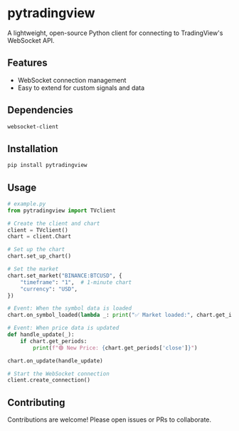 # pytradingview

A lightweight, open-source Python client for connecting to TradingView's WebSocket API.

## Features

- WebSocket connection management
- Easy to extend for custom signals and data

## Dependencies
```bash
websocket-client
```

## Installation

```bash
pip install pytradingview
```

## Usage
```python
# example.py
from pytradingview import TVclient

# Create the client and chart
client = TVclient()
chart = client.Chart

# Set up the chart
chart.set_up_chart()

# Set the market
chart.set_market("BINANCE:BTCUSD", {
    "timeframe": "1",  # 1-minute chart
    "currency": "USD",
})

# Event: When the symbol data is loaded
chart.on_symbol_loaded(lambda _: print("✅ Market loaded:", chart.get_infos['description']))

# Event: When price data is updated
def handle_update(_):
    if chart.get_periods:
        print(f"🟢 New Price: {chart.get_periods['close']}")

chart.on_update(handle_update)

# Start the WebSocket connection
client.create_connection()
```

## Contributing

Contributions are welcome! Please open issues or PRs to collaborate.
